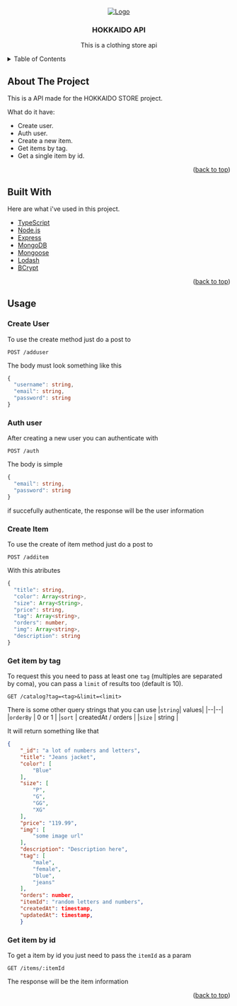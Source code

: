
<div id="top"></div>

<!-- README Template by: https://github.com/othneildrew/Best-README-Template/blob/master/README.md -->

<!-- PROJECT LOGO -->
<br />
<div align="center">
  <a href="">
    <img src="https://i.imgur.com/EmSNpNO.png" alt="Logo">
  </a>

  <h3 align="center">HOKKAIDO API</h3>

  <p align="center">
    This is a clothing store api
  </p>
</div>

<!-- TABLE OF CONTENTS -->
<details>
  <summary>Table of Contents</summary>
  <ol>
    <li>
      <a href="#about-the-project">About The Project</a>
      <ul>
        <li><a href="#built-with">Built With</a></li>
      </ul>
    </li>
    <li>
       <a href="#usage">Usage</a>
      <ul>
	       <li><a href="#create-user">Create user</a></li>
	       <li><a href="#auth-user">Auth user</a></li>
	       <li><a href="#create-item">Create Item</a></li>
	       <li><a href="#get-item-by-tag">Get item by tag</a></li>
	       <li><a href="#get-item-by-id">Get item by id</a></li>
	</ul>
    </li>
  </ol>
</details>



<!-- ABOUT THE PROJECT -->
## About The Project

This is a API made for the HOKKAIDO STORE project.

What do it have:
* Create user.
* Auth user.
* Create a new item.
* Get items by tag.
* Get a single item by id.

<p align="right">(<a href="#top">back to top</a>)</p>



## Built With

Here are what i've used in this project.

* [TypeScript](https://www.typescriptlang.org)
* [Node.js](https://nodejs.org/en/)
* [Express](https://www.npmjs.com/package/express)
* [MongoDB](https://www.mongodb.com)
* [Mongoose](https://www.npmjs.com/package/mongoose)
* [Lodash](https://www.npmjs.com/package/lodash)
* [BCrypt](https://www.npmjs.com/package/bcrypt)

<p align="right">(<a href="#top">back to top</a>)</p>

## Usage

### Create User
<p>To use the create method just do a post to</p>

```http
POST /adduser
```
<p>The body must look something like this<p>

```typescript
{
  "username": string,
  "email": string,
  "password": string
}
```


### Auth user
After creating a new user you can authenticate with


```http
POST /auth
```
The body is simple

```typescript
{
  "email": string,
  "password": string
}
```

if succefully authenticate, the response will be the user information


### Create Item
To use the create of item method just do a post to

```http
POST /additem
```
<p>With this atributes<p>

```typescript
{
  "title": string,
  "color": Array<string>,
  "size": Array<String>,
  "price": string,
  "tag": Array<string>,
  "orders": number,
  "img": Array<string>,
  "description": string
}
```
### Get item by tag

To request this you need to pass at least one `tag` (multiples are separated by coma), you can pass a `limit` of results too (default is 10).

```http
GET /catalog?tag=<tag>&limit=<limit>
```
There is some other query strings that you can use
|`string`| values|
|--|--|
|`orderBy` | 0 or 1 |
|`sort` | createdAt / orders |
|`size` | string |

It will return something like that

```json
{
	"_id": "a lot of numbers and letters",
	"title": "Jeans jacket",
	"color": [
		"Blue"
	],
	"size": [
		"P",
		"G",
		"GG",
		"XG"
	],
	"price": "119.99",
	"img": [
		"some image url"
	],
	"description": "Description here",
	"tag": [
		"male",
		"female",
		"blue",
		"jeans"
	],
	"orders": number,
	"itemId": "random letters and numbers",
	"createdAt": timestamp,
	"updatedAt": timestamp,
	}
```

### Get item by id

To get a item by id you just need to pass the `itemId` as a param

```http
GET /items/:itemId
```
The response will be the item information

<p align="right">(<a href="#top">back to top</a>)</p>


